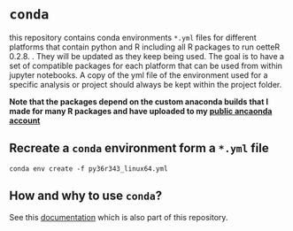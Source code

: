 # `conda`
this repository contains conda environments `*.yml` files for different platforms that contain python and R including all R packages to run oetteR 0.2.8. . They will be updated as they keep being used. The goal is to have a set of compatible packages for each platform that can be used from within jupyter notebooks. A copy of the yml file of the environment used for a specific analysis or project should always be kept within the project folder.

**Note that the packages depend on the custom anaconda builds that I made for many R packages and have uploaded to my [public ancaonda account](https://anaconda.org/erblast/dashboard)**

## Recreate a `conda` environment form a `*.yml` file
```
conda env create -f py36r343_linux64.yml
```

## How and why to use `conda`?

See this [documentation](https://github.com/erblast/conda/blob/master/conda.md) which is also part of this repository.
